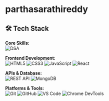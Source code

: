 # parthasarathireddy

## 🛠️ Tech Stack

**Core Skills:**  
![DSA](https://img.shields.io/badge/-Data%20Structures%20%26%20Algorithms-000000?style=flat-square&logo=code&logoColor=white)

**Frontend Development:**  
![HTML5](https://img.shields.io/badge/-HTML5-E34F26?style=flat-square&logo=html5&logoColor=white)
![CSS3](https://img.shields.io/badge/-CSS3-1572B6?style=flat-square&logo=css3)
![JavaScript](https://img.shields.io/badge/-JavaScript-F7DF1E?style=flat-square&logo=javascript&logoColor=black)
![React](https://img.shields.io/badge/-React-61DAFB?style=flat-square&logo=react&logoColor=black)

**APIs & Database:**  
![REST API](https://img.shields.io/badge/-REST%20APIs-006400?style=flat-square&logo=api&logoColor=white)
![MongoDB](https://img.shields.io/badge/-MongoDB-4EA94B?style=flat-square&logo=mongodb&logoColor=white)

**Platforms & Tools:**  
![Git](https://img.shields.io/badge/-Git-F05032?style=flat-square&logo=git&logoColor=white)
![GitHub](https://img.shields.io/badge/-GitHub-181717?style=flat-square&logo=github)
![VS Code](https://img.shields.io/badge/-VS%20Code-007ACC?style=flat-square&logo=visual-studio-code&logoColor=white)
![Chrome DevTools](https://img.shields.io/badge/-Chrome%20DevTools-4285F4?style=flat-square&logo=google-chrome&logoColor=white)



